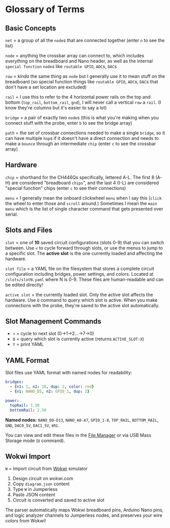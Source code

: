 # Glossary of Terms

## Basic Concepts

`net` = a group of all the `node`s that are connected together (enter `n` to see the list)

`node` = anything the crossbar array can connect to, which includes everything on the breadboard and Nano header, as well as the internal `special function` `node`s like `routable GPIO`, `ADC`s, `DAC`s

`row` = *kinda* the same thing as `node` but I generally use it to mean stuff on the breadboard (so special function things like `routable GPIO`, `ADC`s, `DAC`s that don't have a set location are excluded)

`rail` = I use this to refer to the 4 horizontal power rails on the top and bottom (`top_rail`, `bottom_rail`, `gnd`), I will never call a vertical `row` a `rail`. (I know they're columns but it's easier to say a lot)

`bridge` = a pair of exactly two `node`s (this is what you're making when you connect stuff with the probe, enter `b` to see the bridge array)

`path` = the set of crossbar connections needed to make a single `bridge`, so it can have multiple `hop`s if it doesn't have a direct connection and needs to make a `bounce` through an intermediate `chip` (enter `c` to see the crossbar array)

## Hardware

`chip` = shorthand for the CH446Qs specifically, lettered A-L. The first 8 (A-H) are considered "breadboard `chips`", and the last 4 (I-L) are considered "special function" chips (enter `c` to see their connections)

`menu` = I generally mean the onboard clickwheel `menu` when I say this (`click` the wheel to enter those and `scroll` around.) Sometimes I mean the `main menu` which is the list of single character command that gets presented over serial.


## Slots and Files

`slot` = one of **10** saved circuit configurations (slots 0-9) that you can switch between. Use `<` to cycle forward through slots, or use the menus to jump to a specific slot. The **active slot** is the one currently loaded and affecting the hardware.

`slot file` = a YAML file on the filesystem that stores a complete circuit configuration including bridges, power settings, and colors. Located at `/slots/slotN.yaml` where N is 0-9. These files are human-readable and can be edited directly!

`active slot` = the currently loaded slot. Only the active slot affects the hardware. Use `Q` command to query which slot is active. When you make connections with the probe, they're saved to the active slot automatically.

## Slot Management Commands

- `<` = cycle to next slot (0→1→2...→7→0)
- `Q` = query which slot is currently active (returns `ACTIVE_SLOT:X`)
- `Y` = print YAML

## YAML Format

Slot files use YAML format with named nodes for readability:

```yaml
bridges:
  - {n1: 1, n2: 10, dup: 2, color: red}
  - {n1: NANO_D5, n2: GPIO_1, dup: 2}

power:
  topRail: 3.30
  bottomRail: 2.50
```

**Named nodes:** `NANO_D0-D13`, `NANO_A0-A7`, `GPIO_1-8`, `TOP_RAIL`, `BOTTOM_RAIL`, `GND`, `DAC0_5V`, `DAC1_5V`, etc.

You can view and edit these files in the [File Manager](08-file-manager.md) or via USB Mass Storage mode (`U` command).

## Wokwi Import

`W` = Import circuit from [Wokwi](https://wokwi.com) simulator

1. Design circuit on wokwi.com
2. Copy `diagram.json` content
3. Type `W` in Jumperless
4. Paste JSON content
5. Circuit is converted and saved to active slot

The parser automatically maps Wokwi breadboard pins, Arduino Nano pins, and logic analyzer channels to Jumperless nodes, and preserves your wire colors from Wokwi!

